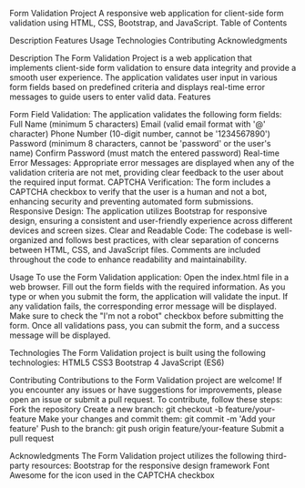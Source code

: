 Form Validation Project
A responsive web application for client-side form validation using HTML, CSS, Bootstrap, and JavaScript.
Table of Contents

Description
Features
Usage
Technologies
Contributing
Acknowledgments

Description
The Form Validation Project is a web application that implements client-side form validation to ensure data integrity and provide a smooth user experience. The application validates user input in various form fields based on predefined criteria and displays real-time error messages to guide users to enter valid data.
Features

Form Field Validation: The application validates the following form fields:
Full Name (minimum 5 characters)
Email (valid email format with '@' character)
Phone Number (10-digit number, cannot be '1234567890')
Password (minimum 8 characters, cannot be 'password' or the user's name)
Confirm Password (must match the entered password)
Real-time Error Messages: Appropriate error messages are displayed when any of the validation criteria are not met, providing clear feedback to the user about the required input format.
CAPTCHA Verification: The form includes a CAPTCHA checkbox to verify that the user is a human and not a bot, enhancing security and preventing automated form submissions.
Responsive Design: The application utilizes Bootstrap for responsive design, ensuring a consistent and user-friendly experience across different devices and screen sizes.
Clear and Readable Code: The codebase is well-organized and follows best practices, with clear separation of concerns between HTML, CSS, and JavaScript files. Comments are included throughout the code to enhance readability and maintainability.

Usage
To use the Form Validation application:
Open the index.html file in a web browser.
Fill out the form fields with the required information.
As you type or when you submit the form, the application will validate the input.
If any validation fails, the corresponding error message will be displayed.
Make sure to check the "I'm not a robot" checkbox before submitting the form.
Once all validations pass, you can submit the form, and a success message will be displayed.

Technologies
The Form Validation project is built using the following technologies:
HTML5
CSS3
Bootstrap 4
JavaScript (ES6)

Contributing
Contributions to the Form Validation project are welcome! If you encounter any issues or have suggestions for improvements, please open an issue or submit a pull request. To contribute, follow these steps:
Fork the repository
Create a new branch: git checkout -b feature/your-feature
Make your changes and commit them: git commit -m 'Add your feature'
Push to the branch: git push origin feature/your-feature
Submit a pull request

Acknowledgments
The Form Validation project utilizes the following third-party resources:
Bootstrap for the responsive design framework
Font Awesome for the icon used in the CAPTCHA checkbox

